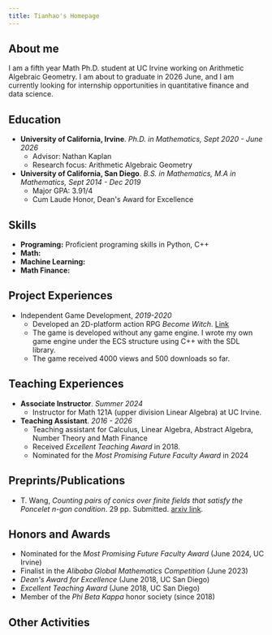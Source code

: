 ```yaml
---
title: Tianhao's Homepage
---
```


## About me
I am a fifth year Math Ph.D. student at UC Irvine working on Arithmetic 
Algebraic Geometry. I am about to graduate in 2026 June, and I am currently looking for 
internship opportunities in quantitative finance and data science.

## Education
- **University of California, Irvine**. *Ph.D. in Mathematics, Sept 2020 - 
  June 2026*
  - Advisor: Nathan Kaplan
  - Research focus: Arithmetic Algebraic Geometry
- **University of California, San Diego**. *B.S. in Mathematics, M.A in 
  Mathematics, Sept 2014 - Dec 2019*
  - Major GPA: 3.91/4
  - Cum Laude Honor, Dean's Award for Excellence

## Skills
- **Programing:** Proficient programing skills in Python, C++ 
- **Math:** 
- **Machine Learning:** 
- **Math Finance:** 

## Project Experiences

- Independent Game Development, *2019-2020*
  - Developed an 2D-platform action RPG *Become Witch*. 
  [Link](https://tianhao-wang.itch.io/become-witch-the-story-of-lunaria)
  - The game is developed without any game engine. I wrote my own game 
    engine under the ECS structure using C++ with the SDL library.
  - The game received 4000 views and 500 downloads so far.

## Teaching Experiences

- **Associate Instructor**. *Summer 2024*
  - Instructor for Math 121A (upper division Linear Algebra) at UC Irvine.
- **Teaching Assistant**. *2016 - 2026*
  - Teaching assistant for Calculus, Linear Algebra, Abstract Algebra, 
    Number Theory and Math Finance
  - Received *Excellent Teaching Award* in 2018.
  - Nominated for the *Most Promising Future Faculty Award* in 2024

## Preprints/Publications
- T. Wang, *Counting pairs of conics over finite fields that satisfy the 
  Poncelet $n$-gon condition*. 29 pp. Submitted. 
  [arxiv link](https://arxiv.org/abs/2309.16978).

## Honors and Awards
- Nominated for the *Most Promising Future Faculty Award* (June 2024, UC Irvine)
- Finalist in the *Alibaba Global Mathematics Competition* (June 2023)
- *Dean's Award for Excellence* (June 2018, UC San Diego)
- *Excellent Teaching Award* (June 2018, UC San Diego)
- Member of the *Phi Beta Kappa* honor society (since 2018)

## Other Activities
